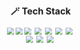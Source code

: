 <div align="center">

## 🪄 Tech Stack 

<p>
  <img src="https://img.shields.io/badge/HTML-E34F26?style=flat-square&logo=HTML5&logoColor=white"/>
  <img src="https://img.shields.io/badge/CSS3-F68212?style=flat-square&logo=CSS3&logoColor=white"/>
  <img src="https://img.shields.io/badge/Java-6DB33F?style=flat-square&logo=java&logoColor=white"/></a>&nbsp
  <img src="https://img.shields.io/badge/Python-3766AB?style=flat-square&logo=Python&logoColor=white"/></a>&nbsp 
  <img src="https://img.shields.io/badge/MySQL-7952B3?style=flat-square&logo=MySQL&logoColor=white"/></a>&nbsp
  <img src="https://img.shields.io/badge/C-A8B9CC?style=flat-square&logo=C&logoColor=white"/></a>&nbsp
  <img src="https://img.shields.io/badge/ROS-22314E?style=flat-square&logo=ROS&logoColor=white"/></a>&nbsp 
  <br>
  <img src="https://img.shields.io/badge/Pytorch-EE4C2C?style=flat-square&logo=Pytorch&logoColor=white"/></a>&nbsp 
  <img src="https://img.shields.io/badge/Jupyter-F37626?style=flat-square&logo=Jupyter&logoColor=white"/></a>&nbsp 
  <img src="https://img.shields.io/badge/Linux-FCC624?style=flat-square&logo=Linux&logoColor=white"/></a>&nbsp 
</p>

</div>
